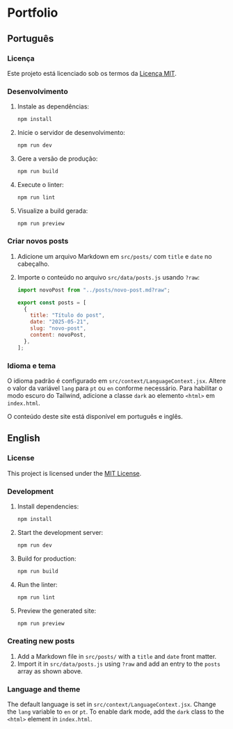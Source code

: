 # Portfolio

## Português

### Licença
Este projeto está licenciado sob os termos da [Licença MIT](LICENSE).

### Desenvolvimento

1. Instale as dependências:

   ```bash
   npm install
   ```

2. Inicie o servidor de desenvolvimento:

   ```bash
   npm run dev
   ```

3. Gere a versão de produção:

   ```bash
   npm run build
   ```

4. Execute o linter:

   ```bash
   npm run lint
   ```

5. Visualize a build gerada:

   ```bash
   npm run preview
   ```

### Criar novos posts

1. Adicione um arquivo Markdown em `src/posts/` com `title` e `date` no cabeçalho.
2. Importe o conteúdo no arquivo `src/data/posts.js` usando `?raw`:

   ```javascript
   import novoPost from "../posts/novo-post.md?raw";

   export const posts = [
     {
       title: "Título do post",
       date: "2025-05-21",
       slug: "novo-post",
       content: novoPost,
     },
   ];
   ```

### Idioma e tema

O idioma padrão é configurado em `src/context/LanguageContext.jsx`. Altere o
valor da variável `lang` para `pt` ou `en` conforme necessário. Para habilitar o
modo escuro do Tailwind, adicione a classe `dark` ao elemento `<html>` em
`index.html`.

O conteúdo deste site está disponível em português e inglês.

## English

### License
This project is licensed under the [MIT License](LICENSE).

### Development

1. Install dependencies:

   ```bash
   npm install
   ```

2. Start the development server:

   ```bash
   npm run dev
   ```

3. Build for production:

   ```bash
   npm run build
   ```

4. Run the linter:

   ```bash
   npm run lint
   ```

5. Preview the generated site:

   ```bash
   npm run preview
   ```

### Creating new posts

1. Add a Markdown file in `src/posts/` with a `title` and `date` front matter.
2. Import it in `src/data/posts.js` using `?raw` and add an entry to the
   `posts` array as shown above.

### Language and theme

The default language is set in `src/context/LanguageContext.jsx`. Change the
`lang` variable to `en` or `pt`. To enable dark mode, add the `dark` class to the
`<html>` element in `index.html`.
